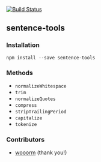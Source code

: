 [![Build Status](https://travis-ci.org/beaugunderson/node-sentence-tools.svg)](https://travis-ci.org/beaugunderson/node-sentence-tools)

## sentence-tools

### Installation

`npm install --save sentence-tools`

### Methods

- `normalizeWhitespace`
- `trim`
- `normalizeQuotes`
- `compress`
- `stripTrailingPeriod`
- `capitalize`
- `tokenize`

### Contributors

- [wooorm](https://github.com/beaugunderson/node-sentence-tools/commits/master?author=wooorm)
  (thank you!)
